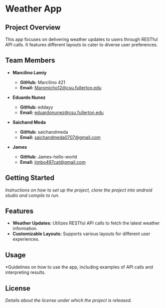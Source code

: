 # Weather App

## Project Overview
This app focuses on delivering weather updates to users through RESTful API calls. It features different layouts to cater to diverse user preferences.

## Team Members

- **Marcilino Lamiy**
    - **GitHub:** Marcilino 421
    - **Email:** Maromicho12@csu.fullerton.edu

- **Eduardo Nunez**
    - **GitHub:** eddayy
    - **Email:** eduardonunez@csu.fullerton.edu

- **Saichand Meda**
    - **GitHub:** saichandmeda
    - **Email:** saichandmeda0707@gmail.com

- **James**
    - **GitHub:** James-hello-world
    - **Email:** jimbo497cat@gmail.com

## Getting Started

*Instructions on how to set up the project, clone the project into android studio and compile to run.*

## Features

- **Weather Updates:** Utilizes RESTful API calls to fetch the latest weather information.
- **Customizable Layouts:** Supports various layouts for different user experiences.

## Usage

*Guidelines on how to use the app, including examples of API calls and interpreting results.

## License

*Details about the license under which the project is released.*

